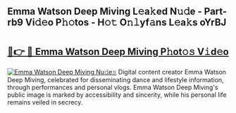 ## Emma Watson Deep Miving L𝚎a𝚔ed N𝚞𝚍e - Part-rb9 Vi𝚍𝚎o P𝚑𝚘tos - H𝚘𝚝 O𝚗𝚕yf𝚊ns L𝚎a𝚔s oYrBJ

# <h2><a href="http://kf9fcp.oniu.top/?m=Emma+Watson+Deep+Miving">🔗👉 🔴 Emma Watson Deep Miving P𝚑ot𝚘𝚜 V𝚒d𝚎o</a></h2>

[![Emma Watson Deep Miving Nu𝚍e𝚜](https://i.imgur.com/0qMVB7G.gif)](http://kf9fcp.oniu.top/?m=Emma+Watson+Deep+Miving)
Digital content creator Emma Watson Deep Miving, celebrated for disseminating dance and lifestyle information, through performances and personal vlogs. Emma Watson Deep Miving's public image is marked by accessibility and sincerity, while his personal life remains veiled in secrecy.  
